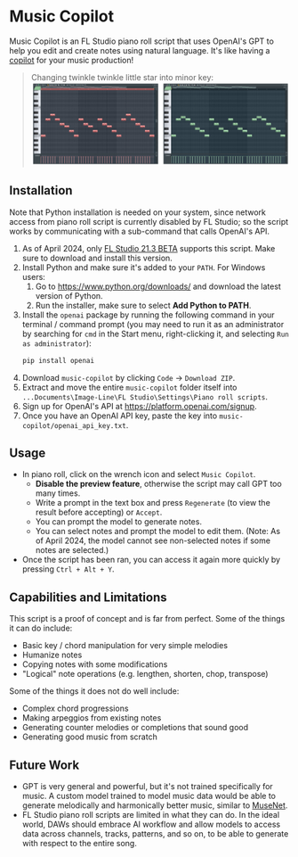 # Music Copilot

Music Copilot is an FL Studio piano roll script that uses OpenAI's GPT to help you edit and create notes using natural language. It's like having a [copilot](https://github.com/features/copilot) for your music production!

> Changing twinkle twinkle little star into minor key:
![demo](screenshots/demo.png)

## Installation

Note that Python installation is needed on your system, since network access from piano roll script is currently disabled by FL Studio; so the script works by communicating with a sub-command that calls OpenAI's API.

1. As of April 2024, only [FL Studio 21.3 BETA](https://forum.image-line.com/viewtopic.php?p=1933611#p1933611) supports this script. Make sure to download and install this version.
2. Install Python and make sure it's added to your `PATH`. For Windows users:
   1. Go to https://www.python.org/downloads/ and download the latest version of Python.
   2. Run the installer, make sure to select **Add Python to PATH**.
3. Install the `openai` package by running the following command in your terminal / command prompt (you may need to run it as an administrator by searching for `cmd` in the Start menu, right-clicking it, and selecting `Run as administrator`):
   ```bash
   pip install openai
   ```
4. Download `music-copilot` by clicking `Code` -> `Download ZIP`.
5. Extract and move the entire `music-copilot` folder itself into `...Documents\Image-Line\FL Studio\Settings\Piano roll scripts`.
6. Sign up for OpenAI's API at https://platform.openai.com/signup.
7. Once you have an OpenAI API key, paste the key into `music-copilot/openai_api_key.txt`.

## Usage

- In piano roll, click on the wrench icon and select `Music Copilot`.
  - **Disable the preview feature**, otherwise the script may call GPT too many times.
  - Write a prompt in the text box and press `Regenerate` (to view the result before accepting) or `Accept`.
  - You can prompt the model to generate notes.
  - You can select notes and prompt the model to edit them. (Note: As of April 2024, the model cannot see non-selected notes if some notes are selected.)
- Once the script has been ran, you can access it again more quickly by pressing `Ctrl + Alt + Y`.

## Capabilities and Limitations

This script is a proof of concept and is far from perfect. Some of the things it can do include:
- Basic key / chord manipulation for very simple melodies
- Humanize notes
- Copying notes with some modifications
- "Logical" note operations (e.g. lengthen, shorten, chop, transpose)

Some of the things it does not do well include:
- Complex chord progressions
- Making arpeggios from existing notes
- Generating counter melodies or completions that sound good
- Generating good music from scratch

## Future Work

- GPT is very general and powerful, but it's not trained specifically for music. A custom model trained to model music data would be able to generate melodically and harmonically better music, similar to [MuseNet](https://openai.com/research/musenet).
- FL Studio piano roll scripts are limited in what they can do. In the ideal world, DAWs should embrace AI workflow and allow models to access data across channels, tracks, patterns, and so on, to be able to generate with respect to the entire song.